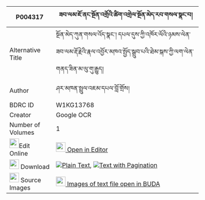 |P004317|ཟབ་ལམ་ཇོ་ནང་སྔོན་འགྲོའི་ཚིག་འགྲེལ་སྔོན་མེད་རབ་གསལ་སྣང་བ། 
| --- | --- 
|Alternative Title |སྔོན་མེད་ཀུན་གསལ་འོད་སྣང་། དཔལ་དུས་ཀྱི་འཁོར་ལོའི་ཉམས་ལེན་ཟབ་ལམ་རྡོ་རྗེའི་རྣལ་འབྱོར་མཁའ་སྤྱོད་སྒྲུབ་པའི་ཐེམ་སྐས་ཀྱི་ལག་ལེན་གནད་ཟིན་མ་ལུ་གུ་རྒྱུད།
|Author| ཤར་མཁན་སྤྲུལ་འཇམ་དཔལ་བློ་གྲོས།
|BDRC ID | W1KG13768
|Creator | Google OCR
|Number of Volumes| 1
|<img width="25" src="https://img.icons8.com/color/25/000000/edit-property.png">Edit Online| [<img width="25" src="https://avatars.githubusercontent.com/u/45091458?s=200&v=4"> Open in Editor](http://editor.openpecha.org/P004317)
|<img width="25" src="https://img.icons8.com/fluent/48/000000/download-2.png"/>  Download | [![](https://img.icons8.com/color/20/000000/txt.png)Plain Text](https://github.com/Openpecha/P004317/releases/download/v2/zab_lam_jo_nang_ngondro_i_tsik_plain_P004317.zip), [![](https://img.icons8.com/color/20/000000/txt.png)Text with Pagination](https://github.com/Openpecha/P004317/releases/download/v2/zab_lam_jo_nang_ngondro_i_tsik_pages_P004317.zip)
|<img width="25" src="https://img.icons8.com/plasticine/100/000000/pictures-folder.png"/>  Source Images | [<img width="25" src="https://library.bdrc.io/icons/BUDA-small.svg"> Images of text file open in BUDA](https://library.bdrc.io/show/bdr:W1KG13768)